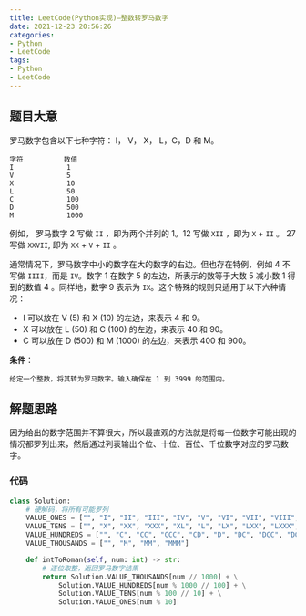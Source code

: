 ```yaml
---
title: LeetCode(Python实现)—整数转罗马数字
date: 2021-12-23 20:56:26
categories:
- Python
- LeetCode
tags:
- Python
- LeetCode
---
```


## 题目大意
罗马数字包含以下七种字符： I， V， X， L，C，D 和 M。
```
字符          数值
I             1
V             5
X             10
L             50
C             100
D             500
M             1000
```
例如， 罗马数字 2 写做 `II` ，即为两个并列的 1。12 写做 `XII` ，即为 `X` + `II` 。 27 写做  `XXVII`, 即为 `XX` + `V` + `II` 。

通常情况下，罗马数字中小的数字在大的数字的右边。但也存在特例，例如 4 不写做 `IIII`，而是 `IV`。数字 1 在数字 5 的左边，所表示的数等于大数 5 减小数 1 得到的数值 4 。同样地，数字 9 表示为 `IX`。这个特殊的规则只适用于以下六种情况：

 - I 可以放在 V (5) 和 X (10) 的左边，来表示 4 和 9。
 - X 可以放在 L (50) 和 C (100) 的左边，来表示 40 和 90。
 - C 可以放在 D (500) 和 M (1000) 的左边，来表示 400 和 900。

**条件**：
```
给定一个整数，将其转为罗马数字。输入确保在 1 到 3999 的范围内。
```

## 解题思路
因为给出的数字范围并不算很大，所以最直观的方法就是将每一位数字可能出现的情况都罗列出来，然后通过列表输出个位、十位、百位、千位数字对应的罗马数字。
### 代码

```python
class Solution:
    # 硬解码，将所有可能罗列
    VALUE_ONES = ["", "I", "II", "III", "IV", "V", "VI", "VII", "VIII", "IX"]
    VALUE_TENS = ["", "X", "XX", "XXX", "XL", "L", "LX", "LXX", "LXXX", "XC"]
    VALUE_HUNDREDS = ["", "C", "CC", "CCC", "CD", "D", "DC", "DCC", "DCCC", "CM"]
    VALUE_THOUSANDS = ["", "M", "MM", "MMM"]

    def intToRoman(self, num: int) -> str:
        # 逐位取整，返回罗马数字结果
        return Solution.VALUE_THOUSANDS[num // 1000] + \
            Solution.VALUE_HUNDREDS[num % 1000 // 100] + \
            Solution.VALUE_TENS[num % 100 // 10] + \
            Solution.VALUE_ONES[num % 10]
```
